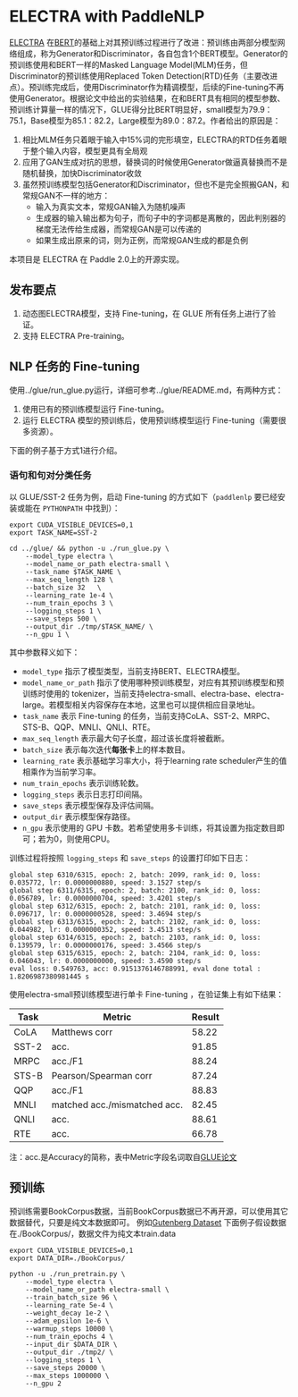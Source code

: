 # ELECTRA with PaddleNLP

[ELECTRA](https://openreview.net/pdf?id=r1xMH1BtvB) 在[BERT](https://arxiv.org/abs/1810.04805)的基础上对其预训练过程进行了改进：预训练由两部分模型网络组成，称为Generator和Discriminator，各自包含1个BERT模型。Generator的预训练使用和BERT一样的Masked Language Model(MLM)任务，但Discriminator的预训练使用Replaced Token Detection(RTD)任务（主要改进点）。预训练完成后，使用Discriminator作为精调模型，后续的Fine-tuning不再使用Generator。根据论文中给出的实验结果，在和BERT具有相同的模型参数、预训练计算量一样的情况下，GLUE得分比BERT明显好，small模型为79.9：75.1，Base模型为85.1：82.2，Large模型为89.0：87.2。作者给出的原因是：
1. 相比MLM任务只着眼于输入中15%词的完形填空，ELECTRA的RTD任务着眼于整个输入内容，模型更具有全局观
2. 应用了GAN生成对抗的思想，替换词的时候使用Generator做逼真替换而不是随机替换，加快Discriminator收敛
3. 虽然预训练模型包括Generator和Discriminator，但也不是完全照搬GAN，和常规GAN不一样的地方：
   - 输入为真实文本，常规GAN输入为随机噪声
   - 生成器的输入输出都为句子，而句子中的字词都是离散的，因此判别器的梯度无法传给生成器，而常规GAN是可以传递的
   - 如果生成出原来的词，则为正例，而常规GAN生成的都是负例

本项目是 ELECTRA 在 Paddle 2.0上的开源实现。

## 发布要点

1. 动态图ELECTRA模型，支持 Fine-tuning，在 GLUE 所有任务上进行了验证。
2. 支持 ELECTRA Pre-training。

## NLP 任务的 Fine-tuning
使用../glue/run_glue.py运行，详细可参考../glue/README.md，有两种方式：
1. 使用已有的预训练模型运行 Fine-tuning。
2. 运行 ELECTRA 模型的预训练后，使用预训练模型运行 Fine-tuning（需要很多资源）。

下面的例子基于方式1进行介绍。

### 语句和句对分类任务

以 GLUE/SST-2 任务为例，启动 Fine-tuning 的方式如下（`paddlenlp` 要已经安装或能在 `PYTHONPATH` 中找到）：

```shell
export CUDA_VISIBLE_DEVICES=0,1
export TASK_NAME=SST-2

cd ../glue/ && python -u ./run_glue.py \
    --model_type electra \
    --model_name_or_path electra-small \
    --task_name $TASK_NAME \
    --max_seq_length 128 \
    --batch_size 32   \
    --learning_rate 1e-4 \
    --num_train_epochs 3 \
    --logging_steps 1 \
    --save_steps 500 \
    --output_dir ./tmp/$TASK_NAME/ \
    --n_gpu 1 \

```

其中参数释义如下：
- `model_type` 指示了模型类型，当前支持BERT、ELECTRA模型。
- `model_name_or_path` 指示了使用哪种预训练模型，对应有其预训练模型和预训练时使用的 tokenizer，当前支持electra-small、electra-base、electra-large。若模型相关内容保存在本地，这里也可以提供相应目录地址。
- `task_name` 表示 Fine-tuning 的任务，当前支持CoLA、SST-2、MRPC、STS-B、QQP、MNLI、QNLI、RTE。
- `max_seq_length` 表示最大句子长度，超过该长度将被截断。
- `batch_size` 表示每次迭代**每张卡**上的样本数目。
- `learning_rate` 表示基础学习率大小，将于learning rate scheduler产生的值相乘作为当前学习率。
- `num_train_epochs` 表示训练轮数。
- `logging_steps` 表示日志打印间隔。
- `save_steps` 表示模型保存及评估间隔。
- `output_dir` 表示模型保存路径。
- `n_gpu` 表示使用的 GPU 卡数。若希望使用多卡训练，将其设置为指定数目即可；若为0，则使用CPU。

训练过程将按照 `logging_steps` 和 `save_steps` 的设置打印如下日志：

```
global step 6310/6315, epoch: 2, batch: 2099, rank_id: 0, loss: 0.035772, lr: 0.0000000880, speed: 3.1527 step/s
global step 6311/6315, epoch: 2, batch: 2100, rank_id: 0, loss: 0.056789, lr: 0.0000000704, speed: 3.4201 step/s
global step 6312/6315, epoch: 2, batch: 2101, rank_id: 0, loss: 0.096717, lr: 0.0000000528, speed: 3.4694 step/s
global step 6313/6315, epoch: 2, batch: 2102, rank_id: 0, loss: 0.044982, lr: 0.0000000352, speed: 3.4513 step/s
global step 6314/6315, epoch: 2, batch: 2103, rank_id: 0, loss: 0.139579, lr: 0.0000000176, speed: 3.4566 step/s
global step 6315/6315, epoch: 2, batch: 2104, rank_id: 0, loss: 0.046043, lr: 0.0000000000, speed: 3.4590 step/s
eval loss: 0.549763, acc: 0.9151376146788991, eval done total : 1.8206987380981445 s
```

使用electra-small预训练模型进行单卡 Fine-tuning ，在验证集上有如下结果：

| Task  | Metric                       | Result      |
|-------|------------------------------|-------------|
| CoLA  | Matthews corr                | 58.22       |
| SST-2 | acc.                         | 91.85       |
| MRPC  | acc./F1                      | 88.24       |
| STS-B | Pearson/Spearman corr        | 87.24       |
| QQP   | acc./F1                      | 88.83       |
| MNLI  | matched acc./mismatched acc. | 82.45       |
| QNLI  | acc.                         | 88.61       |
| RTE   | acc.                         | 66.78       |

注：acc.是Accuracy的简称，表中Metric字段名词取自[GLUE论文](https://openreview.net/pdf?id=rJ4km2R5t7)

## 预训练
预训练需要BookCorpus数据，当前BookCorpus数据已不再开源，可以使用其它数据替代，只要是纯文本数据即可。
例如[Gutenberg Dataset](https://web.eecs.umich.edu/~lahiri/gutenberg_dataset.html)
下面例子假设数据在./BookCorpus/，数据文件为纯文本train.data

```shell
export CUDA_VISIBLE_DEVICES=0,1
export DATA_DIR=./BookCorpus/

python -u ./run_pretrain.py \
    --model_type electra \
    --model_name_or_path electra-small \
    --train_batch_size 96 \
    --learning_rate 5e-4 \
    --weight_decay 1e-2 \
    --adam_epsilon 1e-6 \
    --warmup_steps 10000 \
    --num_train_epochs 4 \
    --input_dir $DATA_DIR \
    --output_dir ./tmp2/ \
    --logging_steps 1 \
    --save_steps 20000 \
    --max_steps 1000000 \
    --n_gpu 2
```
